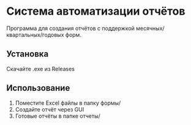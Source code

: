 # Система автоматизации отчётов

Программа для создания отчётов с поддержкой месячных/квартальных/годовых форм.

## Установка
Скачайте .exe из Releases

## Использование
1. Поместите Excel файлы в папку формы/
2. Создайте отчёт через GUI
3. Готовые отчёты в папке отчеты/
